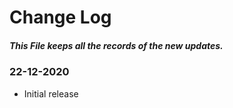 # Change Log

##### This File keeps all the records of the new updates.

### 22-12-2020

- Initial release
